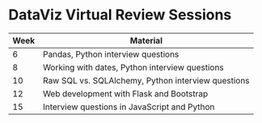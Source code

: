 # DataViz Virtual Review Sessions

| Week  | Material
| ----- | -------------
| 6     | Pandas, Python interview questions
| 8     | Working with dates, Python interview questions
| 10    | Raw SQL vs. SQLAlchemy, Python interview questions
| 12    | Web development with Flask and Bootstrap
| 15    | Interview questions in JavaScript and Python
